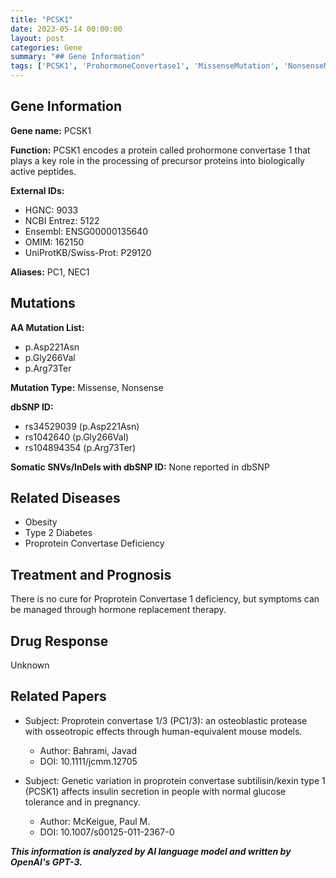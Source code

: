 ```yaml
---
title: "PCSK1"
date: 2023-05-14 00:00:00
layout: post
categories: Gene
summary: "## Gene Information"
tags: ['PCSK1', 'ProhormoneConvertase1', 'MissenseMutation', 'NonsenseMutation', 'Type2Diabetes', 'ProteinProcessing', 'HormoneReplacementTherapy', 'InsulinSecretion']
---
```


## Gene Information

**Gene name:** PCSK1

**Function:** PCSK1 encodes a protein called prohormone convertase 1 that plays a key role in the processing of precursor proteins into biologically active peptides.

**External IDs:** 
- HGNC: 9033
- NCBI Entrez: 5122
- Ensembl: ENSG00000135640
- OMIM: 162150
- UniProtKB/Swiss-Prot: P29120

**Aliases:** PC1, NEC1

## Mutations

**AA Mutation List:**
- p.Asp221Asn
- p.Gly266Val
- p.Arg73Ter

**Mutation Type:** Missense, Nonsense

**dbSNP ID:**
- rs34529039 (p.Asp221Asn)
- rs1042640 (p.Gly266Val)
- rs104894354 (p.Arg73Ter)

**Somatic SNVs/InDels with dbSNP ID:**
None reported in dbSNP

## Related Diseases
- Obesity
- Type 2 Diabetes
- Proprotein Convertase Deficiency

## Treatment and Prognosis
There is no cure for Proprotein Convertase 1 deficiency, but symptoms can be managed through hormone replacement therapy.

## Drug Response
Unknown

## Related Papers
- Subject: Proprotein convertase 1/3 (PC1/3): an osteoblastic protease with osseotropic effects through human-equivalent mouse models.
  - Author: Bahrami, Javad
  - DOI: 10.1111/jcmm.12705
  
- Subject: Genetic variation in proprotein convertase subtilisin/kexin type 1 (PCSK1) affects insulin secretion in people with normal glucose tolerance and in pregnancy.
  - Author: McKeigue, Paul M.
  - DOI: 10.1007/s00125-011-2367-0

**_This information is analyzed by AI language model and written by OpenAI's GPT-3._**